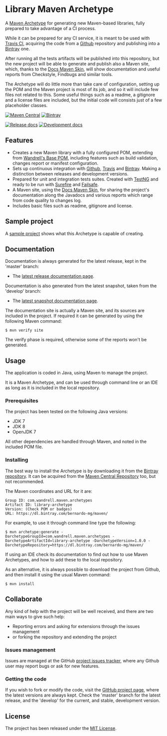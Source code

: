 # Library Maven Archetype

A [Maven Archetype][maven-archetype] for generating new Maven-based libraries, fully prepared to take advantage of a CI process.

While it can be prepared for any CI service, it is meant to be used with [Travis CI][travis], acquiring the code from a [Github][github] repository and publishing into a [Bintray][bintray] one.

After running all the tests artifacts will be published into this repository, but the new project will be able to generate and publish also a Maven site, which, thanks to the [Docs Maven Skin][docs-skin], will show documentation and useful reports from Checkstyle, Findbugs and similar tools.

The Archetype will do little more than take care of configuration, setting up the POM and the Maven project is most of its job, and so it will include few files not related to this. Some useful things such as a readme, a gitignore and a license files are included, but the initial code will consists just of a few placeholder classes.

[![Maven Central](https://img.shields.io/maven-central/v/com.wandrell.maven.archetypes/library-archetype.svg)][maven-repo]
[![Bintray](https://api.bintray.com/packages/bernardo-mg/maven/library-maven-archetype/images/download.svg)][bintray-repo]

[![Release docs](https://img.shields.io/badge/docs-release-blue.svg)][site-release]
[![Development docs](https://img.shields.io/badge/docs-develop-blue.svg)][site-develop]

## Features

- Creates a new Maven library with a fully configured POM, extending from [Wandrell's Base POM][base-pom], including features such as build validation, changes report or manifest configuration.
- Sets up continuous integration with [Github][github], [Travis][travis] and [Bintray][bintray]. Making a distinction between releases and development versions.
- Prepared for unit and integration tests suites. Created with [TestNG][testng] and ready to be run with [Surefire][surefire] and [Failsafe][failsafe].
- A Maven site, using the [Docs Maven Skin][docs-skin], for sharing the project's documentation along the Javadocs and various reports which range from code quality to changes log.
- Includes basic files such as readme, gitignore and license.

## Sample project

A [sample project][sample-project] shows what this Archetype is capable of creating.

## Documentation

Documentation is always generated for the latest release, kept in the 'master' branch:

- The [latest release documentation page][site-release].

Documentation is also generated from the latest snapshot, taken from the 'develop' branch:

- The [latest snapshot documentation page][site-develop].

The documentation site is actually a Maven site, and its sources are included in the project. If required it can be generated by using the following Maven command:

```
$ mvn verify site
```

The verify phase is required, otherwise some of the reports won't be generated.

## Usage

The application is coded in Java, using Maven to manage the project.

It is a Maven Archetype, and can be used through command line or an IDE as long as it is included in the local repository.

### Prerequisites

The project has been tested on the following Java versions:
* JDK 7
* JDK 8
* OpenJDK 7

All other dependencies are handled through Maven, and noted in the included POM file.

### Installing

The best way to install the Archetype is by downloading it from the [Bintray repository][bintray-repo]. It can be acquired from the [Maven Central Repository][maven-repo] too, but not recommended.

The Maven coordinates and URL for it are:

```
Group ID: com.wandrell.maven.archetypes
Artifact ID: library-archetype
Version: (Check POM or badges)
URL: https://dl.bintray.com/bernardo-mg/maven/
```

For example, to use it through command line type the following:

```
$ mvn archetype:generate -DarchetypeGroupId=com.wandrell.maven.archetypes -DarchetypeArtifactId=library-archetype -DarchetypeVersion=1.0.0 -DarchetypeRepository=https://dl.bintray.com/bernardo-mg/maven/
```

If using an IDE check its documentation to find out how to use Maven Archetypes, and how to add these to the local repository.

As an alternative, it is always possible to download the project from Github, and then install it using the usual Maven command:

```
$ mvn install
```

## Collaborate

Any kind of help with the project will be well received, and there are two main ways to give such help:

- Reporting errors and asking for extensions through the issues management
- or forking the repository and extending the project

### Issues management

Issues are managed at the GitHub [project issues tracker][issues], where any Github user may report bugs or ask for new features.

### Getting the code

If you wish to fork or modify the code, visit the [GitHub project page][scm], where the latest versions are always kept. Check the 'master' branch for the latest release, and the 'develop' for the current, and stable, development version.

## License
The project has been released under the [MIT License][license].

[bintray-repo]: https://bintray.com/bernardo-mg/maven/library-maven-archetype/view
[maven-repo]: http://mvnrepository.com/artifact/com.wandrell.maven.archetypes/library-archetype
[testng]: http://testng.org
[issues]: https://github.com/Bernardo-MG/library-maven-archetype/issues
[license]: http://www.opensource.org/licenses/mit-license.php
[scm]: http://github.com/Bernardo-MG/library-maven-archetype
[site-develop]: http://docs.wandrell.com/development/maven/library-maven-archetype
[site-release]: http://docs.wandrell.com/maven/library-maven-archetype

[maven-archetype]: https://maven.apache.org/guides/introduction/introduction-to-archetypes.html

[sample-project]: https://github.com/Bernardo-MG/library-maven-archetype-example

[docs-skin]: https://github.com/Bernardo-MG/docs-maven-skin
[base-pom]: https://github.com/Bernardo-MG/base-pom

[github]: https://github.com/
[bintray]: https://bintray.com/
[travis]: https://travis-ci.org

[surefire]: https://maven.apache.org/surefire/maven-surefire-plugin/
[failsafe]: https://maven.apache.org/surefire/maven-failsafe-plugin/
